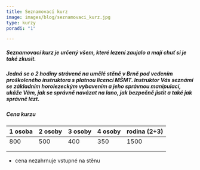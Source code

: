 ```yaml
---
title: Seznamovací kurz
image: images/blog/seznamovaci_kurz.jpg
type: kurzy
poradi: "1"

---
```

##### Seznamovací kurz je určený všem, které lezení zaujalo a mají chuť si je také zkusit.

##### Jedná se o 2 hodiny strávené na umělé stěně v Brně pod vedením proškoleného instruktora s platnou licencí MŠMT. Instruktor Vás seznámí se základním horolezeckým vybavením a jeho správnou manipulací, ukáže Vám, jak se správně navázat na lano, jak bezpečně jistit a také jak správně lézt.

##### Cena kurzu

| 1 osoba 	| 2 osoby 	| 3 osoby 	| 4 osoby 	| rodina (2+3) 	|
|---------	|---------	|---------	|---------	|--------------	|
| 800 	| 500 	| 400 	| 350 	| 1500 	|
|  	|  	|  	|  	|  	|
|  	|  	|  	|  	|  	|

* cena nezahrnuje vstupné na stěnu